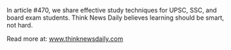 In article #470, we share effective study techniques for UPSC, SSC, and board exam students. Think News Daily believes learning should be smart, not hard.

Read more at: www.thinknewsdaily.com